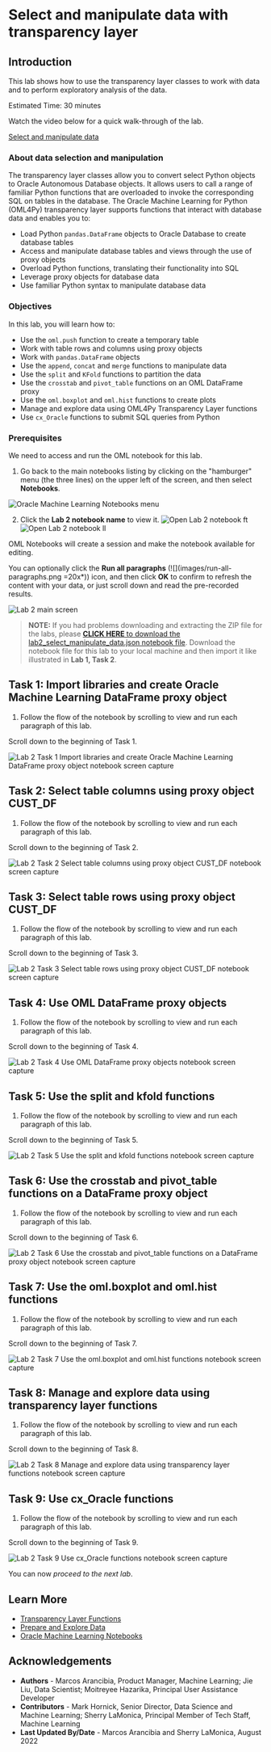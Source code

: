 # Select and manipulate data with transparency layer

## Introduction

This lab shows how to use the transparency layer classes to work with data and to perform exploratory analysis of the data.

Estimated Time: 30 minutes

Watch the video below for a quick walk-through of the lab.

[Select and manipulate data](videohub:1_fjmducdb)

### About data selection and manipulation
The transparency layer classes allow you to convert select Python objects to Oracle Autonomous Database objects. It allows users to call a range of familiar Python functions that are overloaded to invoke the corresponding SQL on tables in the
database.
The Oracle Machine Learning for Python (OML4Py) transparency layer supports functions that interact with database data and enables you to:
* Load Python `pandas.DataFrame` objects to Oracle Database to create database tables
* Access and manipulate database tables and views through the use of proxy objects
* Overload Python functions, translating their functionality into SQL
* Leverage proxy objects for database data
* Use familiar Python syntax to manipulate database data

### Objectives

In this lab, you will learn how to:
  * Use the `oml.push` function to create a temporary table
  * Work with table rows and columns using proxy objects
  * Work with `pandas.DataFrame` objects
  * Use the `append`, `concat` and `merge` functions to manipulate data
  * Use the `split` and `KFold` functions to partition the data
  * Use the `crosstab` and `pivot_table` functions on an OML DataFrame proxy
  * Use the `oml.boxplot` and `oml.hist` functions to create plots
  * Manage and explore data using OML4Py Transparency Layer functions
  * Use `cx_Oracle` functions to submit SQL queries from Python

### Prerequisites

We need to access and run the OML notebook for this lab.

1. Go back to the main notebooks listing by clicking on the "hamburger" menu (the three lines) on the upper left of the screen, and then select **Notebooks**.

 ![Oracle Machine Learning Notebooks menu](images/go-back-to-notebooks.png)

2. Click the **Lab 2 notebook name** to view it.
   <if type="freetier">
   ![Open Lab 2 notebook ft](images/click-on-lab2-ft.png) </if>
   <if type="livelabs">
   ![Open Lab 2 notebook ll](images/click-on-lab2-ll.png) </if>

  OML Notebooks will create a session and make the notebook available for editing.

  You can optionally click the **Run all paragraphs** (![](images/run-all-paragraphs.png =20x*)) icon, and then click **OK** to confirm to refresh the content with your data, or just scroll down and read the pre-recorded results.  

  ![Lab 2 main screen](images/lab2-main.png)

> **NOTE:** If you had problems downloading and extracting the ZIP file for the labs, please [**CLICK HERE** to download the lab2\_select\_manipulate\_data.json notebook file](./../notebooks/lab2_select_manipulate_data.json?download=1). Download the notebook file for this lab to your local machine and then import it like illustrated in **Lab 1, Task 2**.

## Task 1: Import libraries and create Oracle Machine Learning DataFrame proxy object
1. Follow the flow of the notebook by scrolling to view and run each paragraph of this lab.

Scroll down to the beginning of Task 1.

  ![Lab 2 Task 1 Import libraries and create Oracle Machine Learning DataFrame proxy object notebook screen capture](images/lab2-task1.png "Import libraries and create Oracle Machine Learning DataFrame proxy object notebook")

## Task 2: Select table columns using proxy object CUST_DF
1. Follow the flow of the notebook by scrolling to view and run each paragraph of this lab.

Scroll down to the beginning of Task 2.

  ![Lab 2 Task 2 Select table columns using proxy object CUST_DF notebook screen capture](images/lab2-task2.png "Select table columns using proxy object CUST_DF notebook ")

## Task 3: Select table rows using proxy object CUST_DF
1. Follow the flow of the notebook by scrolling to view and run each paragraph of this lab.

Scroll down to the beginning of Task 3.

  ![Lab 2 Task 3 Select table rows using proxy object CUST_DF notebook screen capture](images/lab2-task3.png "Select table rows using proxy object CUST_DF notebook")

## Task 4: Use OML DataFrame proxy objects
1. Follow the flow of the notebook by scrolling to view and run each paragraph of this lab.

Scroll down to the beginning of Task 4.

  ![Lab 2 Task 4 Use OML DataFrame proxy objects notebook screen capture](images/lab2-task4.png "Use OML DataFrame proxy objects notebook")

## Task 5: Use the split and kfold functions
1. Follow the flow of the notebook by scrolling to view and run each paragraph of this lab.

Scroll down to the beginning of Task 5.

  ![Lab 2 Task 5 Use the split and kfold functions notebook screen capture](images/lab2-task5.png "Use the split and kfold functions notebook")

## Task 6: Use the crosstab and pivot_table functions on a DataFrame proxy object
1. Follow the flow of the notebook by scrolling to view and run each paragraph of this lab.

Scroll down to the beginning of Task 6.

  ![Lab 2 Task 6 Use the crosstab and pivot_table functions on a DataFrame proxy object notebook screen capture](images/lab2-task6.png "Use the crosstab and pivot_table functions on a DataFrame proxy object")

## Task 7: Use the oml.boxplot and oml.hist functions
1. Follow the flow of the notebook by scrolling to view and run each paragraph of this lab.

Scroll down to the beginning of Task 7.

  ![Lab 2 Task 7 Use the oml.boxplot and oml.hist functions notebook screen capture](images/lab2-task7.png "Use the oml.boxplot and oml.hist functions in notebook")

## Task 8: Manage and explore data using transparency layer functions
1. Follow the flow of the notebook by scrolling to view and run each paragraph of this lab.

Scroll down to the beginning of Task 8.

  ![Lab 2 Task 8 Manage and explore data using transparency layer functions notebook screen capture](images/lab2-task8.png "Manage and explore data using transparency layer functions")

## Task 9: Use cx_Oracle functions
1. Follow the flow of the notebook by scrolling to view and run each paragraph of this lab.

Scroll down to the beginning of Task 9.

  ![Lab 2 Task 9 Use cx_Oracle functions notebook screen capture](images/lab2-task9.png "Use the cx_Oracle functions in notebook")  

You can now *proceed to the next lab*.

## Learn More

* [Transparency Layer Functions](https://docs.oracle.com/en/database/oracle/machine-learning/oml4py/1/mlpug/oml4py-advantages.html#GUID-2AD97DE9-B43F-4B0B-8269-C6DFB47576A9)
* [Prepare and Explore Data](https://docs.oracle.com/en/database/oracle/machine-learning/oml4py/1/mlpug/prepare-and-explore-data.html#GUID-10C55FA5-2F98-4B52-9C56-4EA43E62D786)
* [Oracle Machine Learning Notebooks](https://docs.oracle.com/en/database/oracle/machine-learning/oml-notebooks/)

## Acknowledgements
* **Authors** - Marcos Arancibia, Product Manager, Machine Learning; Jie Liu, Data Scientist; Moitreyee Hazarika, Principal User Assistance Developer
* **Contributors** -  Mark Hornick, Senior Director, Data Science and Machine Learning; Sherry LaMonica, Principal Member of Tech Staff, Machine Learning
* **Last Updated By/Date** - Marcos Arancibia and Sherry LaMonica, August 2022
